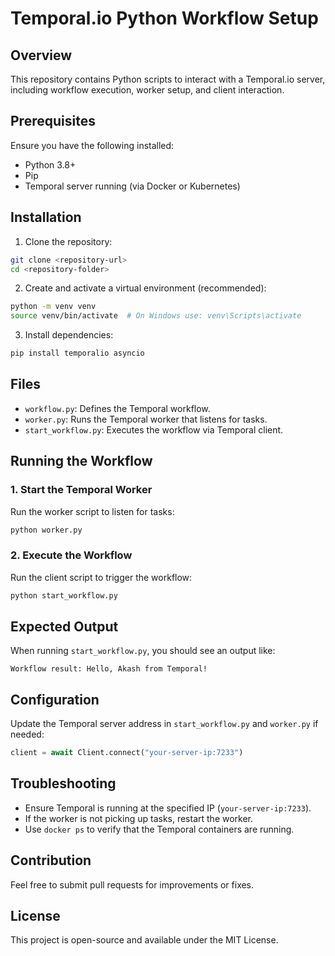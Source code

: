 # Temporal.io Python Workflow Setup

## Overview
This repository contains Python scripts to interact with a Temporal.io server, including workflow execution, worker setup, and client interaction.

## Prerequisites
Ensure you have the following installed:
- Python 3.8+
- Pip
- Temporal server running (via Docker or Kubernetes)

## Installation

1. Clone the repository:
```sh
git clone <repository-url>
cd <repository-folder>
```

2. Create and activate a virtual environment (recommended):
```sh
python -m venv venv
source venv/bin/activate  # On Windows use: venv\Scripts\activate
```

3. Install dependencies:
```sh
pip install temporalio asyncio
```

## Files
- `workflow.py`: Defines the Temporal workflow.
- `worker.py`: Runs the Temporal worker that listens for tasks.
- `start_workflow.py`: Executes the workflow via Temporal client.

## Running the Workflow

### 1. Start the Temporal Worker
Run the worker script to listen for tasks:
```sh
python worker.py
```

### 2. Execute the Workflow
Run the client script to trigger the workflow:
```sh
python start_workflow.py
```

## Expected Output
When running `start_workflow.py`, you should see an output like:
```
Workflow result: Hello, Akash from Temporal!
```

## Configuration
Update the Temporal server address in `start_workflow.py` and `worker.py` if needed:
```python
client = await Client.connect("your-server-ip:7233")
```

## Troubleshooting
- Ensure Temporal is running at the specified IP (`your-server-ip:7233`).
- If the worker is not picking up tasks, restart the worker.
- Use `docker ps` to verify that the Temporal containers are running.

## Contribution
Feel free to submit pull requests for improvements or fixes.

## License
This project is open-source and available under the MIT License.

